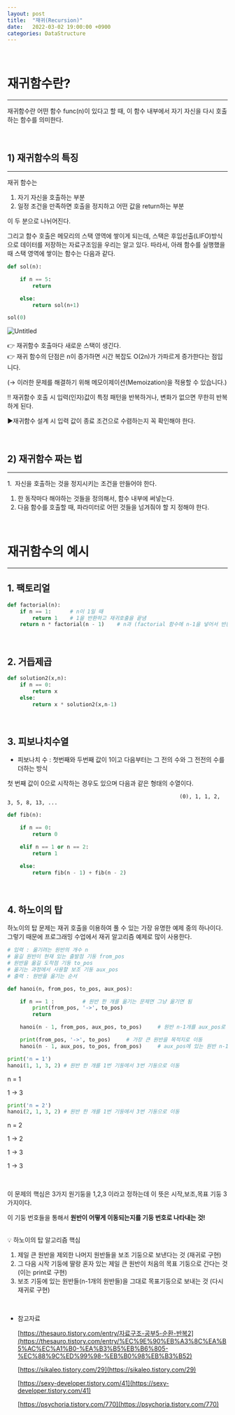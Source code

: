 ```yaml
---
layout: post
title:  "재귀(Recursion)"
date:   2022-03-02 19:00:00 +0900
categories: DataStructure
---
```


<br/>

# 재귀함수란?

---

재귀함수란 어떤 함수 func(n)이 있다고 할 때, 이 함수 내부에서 자기 자신을 다시 호출하는 함수를 의미한다. 

<br/>

## 1) 재귀함수의 특징

---

재귀 함수는

1. 자기 자신을 호출하는 부분
2. 일정 조건을 만족하면 호출을 정지하고 어떤 값을 return하는 부분

이 두 분으로 나뉘어진다.

그리고 함수 호출은 메모리의 스택 영역에 쌓이게 되는데, 스택은 후입선출(LIFO)방식으로 데이터를 저장하는 자료구조임을 우리는 알고 있다. 따라서, 아래 함수를 실행했을 때 스택 영역에 쌓이는 함수는 다음과 같다.

```python
def sol(n):

	if n == 5:
		return

	else:
		return sol(n+1)

sol(0)
```

![Untitled](https://user-images.githubusercontent.com/100582309/157596762-a3037529-b459-449c-8334-0d2fc2686f18.png)


<aside>
👉 재귀함수 호출마다 새로운 스택이 생긴다.

</aside>

<aside>
👉 재귀 함수의 단점은 n이 증가하면 시간 복잡도 O(2n)가 가파르게 증가한다는 점입니다.

(→ 이러한 문제를 해결하기 위해 메모이제이션(Memoization)을 적용할 수 있습니다.)

</aside>

<aside>
‼️ 재귀함수 호출 시 입력(인자)값이 특정 패턴을 반복하거나, 변화가 없으면 무한히 반복하게 된다.

▶재귀함수 설계 시 입력 값이 종료 조건으로 수렴하는지 꼭 확인해야 한다.

</aside>

<br/>

## 2) 재귀함수 짜는 법

---

1.  자신을 호출하는 것을 정지시키는 조건을 만들어야 한다.

1. 한 동작마다 해야하는 것들을 정의해서, 함수 내부에 써넣는다.
2. 다음 함수를 호출할 때, 파라미터로 어떤 것들을 넘겨줘야 할 지 정해야 한다.

<br/>

# 재귀함수의 예시

---

## 1. 팩토리얼

```python
def factorial(n):
    if n == 1:      # n이 1일 때
        return 1    # 1을 반환하고 재귀호출을 끝냄
    return n * factorial(n - 1)    # n과 (factorial 함수에 n-1을 넣어서 반환된 값)을 곱함
```

<br/>

## 2. 거듭제곱

```python
def solution2(x,n):
	if n == 0:
		return x
	else:
		return x * solution2(x,n-1)
```

<br/>

## 3. 피보나치수열

- 피보나치 수 : 첫번째와 두번째 값이 1이고 다음부터는 그 전의 수와 그 전전의 수를 더하는 방식

첫 번째 값이 0으로 시작하는 경우도 있으며 다음과 같은 형태의 수열이다.

                                                           (0), 1, 1, 2, 3, 5, 8, 13, ...

```python
def fib(n):

	if n == 0:
		return 0

	elif n == 1 or n == 2:
		return 1

	else:
		return fib(n - 1) + fib(n - 2)
```

<br/>

## 4. 하노이의 탑

하노이의 탑 문제는 재귀 호출을 이용하여 풀 수 있는 가장 유명한 예제 중의 하나이다. 그렇기 때문에 프로그래밍 수업에서 재귀 알고리즘 예제로 많이 사용한다.

```python
# 입력 : 옮기려는 원반의 개수 n
# 옮길 원반이 현재 있는 출발점 기둥 from_pos
# 원반을 옮길 도착점 기둥 to_pos
# 옮기는 과정에서 사용할 보조 기둥 aux_pos
# 출력 : 원반을 옮기는 순서

def hanoi(n, from_pos, to_pos, aux_pos):

	if n == 1 :         # 원반 한 개를 옮기는 문제면 그냥 옮기면 됨
		print(from_pos, '->', to_pos)
		return

	hanoi(n - 1, from_pos, aux_pos, to_pos)   	# 원반 n-1개를 aux_pos로 이동(to_pos를 보조 기둥으로)

	print(from_pos, '->', to_pos)     # 가장 큰 원반을 목적지로 이동
	hanoi(n - 1, aux_pos, to_pos, from_pos)    	# aux_pos에 있는 원반 n-1개를 목적지로 이동 (from_pos를 보조 기둥으로)
```

```python
print('n = 1')
hanoi(1, 1, 3, 2) # 원반 한 개를 1번 기둥에서 3번 기둥으로 이동
```

n = 1

1 -> 3

```python
print('n = 2')
hanoi(2, 1, 3, 2) # 원반 한 개를 1번 기둥에서 3번 기둥으로 이동
```

n = 2

1 -> 2

1 -> 3

1 -> 3

<br/>

이 문제의 핵심은 3가지 원기둥을 1,2,3 이라고 정하는데 이 뜻은 시작,보조,목표 기둥 3가지이다.

이 기둥 번호들을 통해서 **원반이 어떻게 이동되는지를 기둥 번호로 나타내는 것!**

<br/>

<aside>
💡 하노이의 탑 알고리즘 핵심

1. 제일 큰 원반을 제외한 나머지 원반들을 보조 기둥으로 보낸다는 것 (재귀로 구현)
2. 그 다음 시작 기둥에 딸랑 혼자 있는 제일 큰 원반이 처음의 목표 기둥으로 간다는 것 (이는 print로 구현)
3. 보조 기둥에 있는 원반들(n-1개의 원반들)을 그대로 목표기둥으로 보내는 것 (다시 재귀로 구현)
</aside>

<br/>

- 참고자료
    
    [https://thesauro.tistory.com/entry/자료구조-공부5-순환-반복2](https://thesauro.tistory.com/entry/%EC%9E%90%EB%A3%8C%EA%B5%AC%EC%A1%B0-%EA%B3%B5%EB%B6%805-%EC%88%9C%ED%99%98-%EB%B0%98%EB%B3%B52)
    
    [https://sikaleo.tistory.com/29](https://sikaleo.tistory.com/29)
    
    [https://sexy-developer.tistory.com/41](https://sexy-developer.tistory.com/41)
    
    [https://psychoria.tistory.com/770](https://psychoria.tistory.com/770)